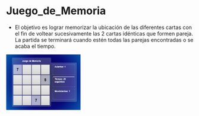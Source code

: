 # Juego_de_Memoria
- El objetivo es lograr memorizar la ubicación de las diferentes cartas con el fin de voltear sucesivamente las 2 cartas idénticas que formen pareja. La partida se terminará cuando estén todas las parejas encontradas o se acaba el tiempo.

<img src="https://github.com/saenzjf/Juego_de_Memoria/blob/main/img/imgReadme.png" alt="Texto alternativo" width="200" height="150">
